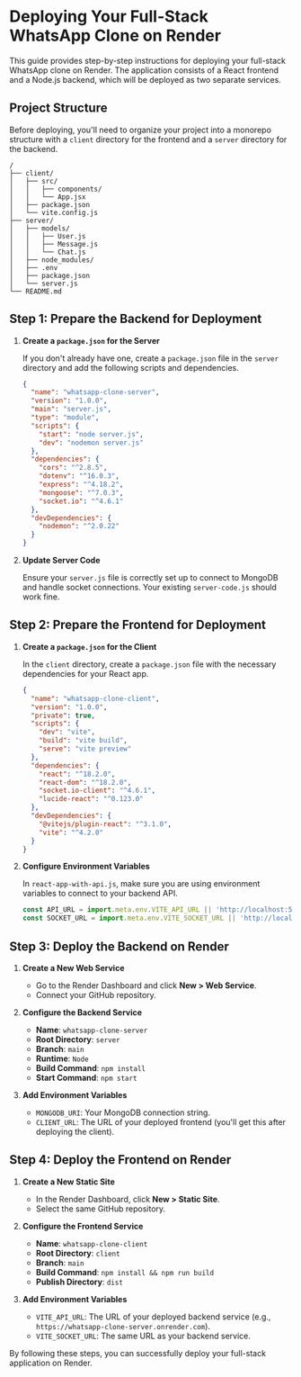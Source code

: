 # Deploying Your Full-Stack WhatsApp Clone on Render

This guide provides step-by-step instructions for deploying your full-stack WhatsApp clone on Render. The application consists of a React frontend and a Node.js backend, which will be deployed as two separate services.

## Project Structure

Before deploying, you'll need to organize your project into a monorepo structure with a `client` directory for the frontend and a `server` directory for the backend.

```
/
├── client/
│   ├── src/
│   │   ├── components/
│   │   └── App.jsx
│   ├── package.json
│   └── vite.config.js
├── server/
│   ├── models/
│   │   ├── User.js
│   │   ├── Message.js
│   │   └── Chat.js
│   ├── node_modules/
│   ├── .env
│   ├── package.json
│   └── server.js
└── README.md
```

## Step 1: Prepare the Backend for Deployment

1.  **Create a `package.json` for the Server**

    If you don't already have one, create a `package.json` file in the `server` directory and add the following scripts and dependencies.

    ```json
    {
      "name": "whatsapp-clone-server",
      "version": "1.0.0",
      "main": "server.js",
      "type": "module",
      "scripts": {
        "start": "node server.js",
        "dev": "nodemon server.js"
      },
      "dependencies": {
        "cors": "^2.8.5",
        "dotenv": "^16.0.3",
        "express": "^4.18.2",
        "mongoose": "^7.0.3",
        "socket.io": "^4.6.1"
      },
      "devDependencies": {
        "nodemon": "^2.0.22"
      }
    }
    ```

2.  **Update Server Code**

    Ensure your `server.js` file is correctly set up to connect to MongoDB and handle socket connections. Your existing `server-code.js` should work fine.

## Step 2: Prepare the Frontend for Deployment

1.  **Create a `package.json` for the Client**

    In the `client` directory, create a `package.json` file with the necessary dependencies for your React app.

    ```json
    {
      "name": "whatsapp-clone-client",
      "version": "1.0.0",
      "private": true,
      "scripts": {
        "dev": "vite",
        "build": "vite build",
        "serve": "vite preview"
      },
      "dependencies": {
        "react": "^18.2.0",
        "react-dom": "^18.2.0",
        "socket.io-client": "^4.6.1",
        "lucide-react": "^0.123.0"
      },
      "devDependencies": {
        "@vitejs/plugin-react": "^3.1.0",
        "vite": "^4.2.0"
      }
    }
    ```

2.  **Configure Environment Variables**

    In `react-app-with-api.js`, make sure you are using environment variables to connect to your backend API.

    ```javascript
    const API_URL = import.meta.env.VITE_API_URL || 'http://localhost:5000';
    const SOCKET_URL = import.meta.env.VITE_SOCKET_URL || 'http://localhost:5000';
    ```

## Step 3: Deploy the Backend on Render

1.  **Create a New Web Service**

    - Go to the Render Dashboard and click **New > Web Service**.
    - Connect your GitHub repository.

2.  **Configure the Backend Service**

    - **Name**: `whatsapp-clone-server`
    - **Root Directory**: `server`
    - **Branch**: `main`
    - **Runtime**: `Node`
    - **Build Command**: `npm install`
    - **Start Command**: `npm start`

3.  **Add Environment Variables**

    - `MONGODB_URI`: Your MongoDB connection string.
    - `CLIENT_URL`: The URL of your deployed frontend (you'll get this after deploying the client).

## Step 4: Deploy the Frontend on Render

1.  **Create a New Static Site**

    - In the Render Dashboard, click **New > Static Site**.
    - Select the same GitHub repository.

2.  **Configure the Frontend Service**

    - **Name**: `whatsapp-clone-client`
    - **Root Directory**: `client`
    - **Branch**: `main`
    - **Build Command**: `npm install && npm run build`
    - **Publish Directory**: `dist`

3.  **Add Environment Variables**

    - `VITE_API_URL`: The URL of your deployed backend service (e.g., `https://whatsapp-clone-server.onrender.com`).
    - `VITE_SOCKET_URL`: The same URL as your backend service.

By following these steps, you can successfully deploy your full-stack application on Render.
